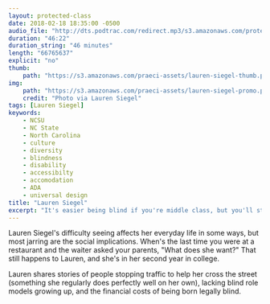 ```yaml
---
layout: protected-class
date: 2018-02-18 18:35:00 -0500
audio_file: "http://dts.podtrac.com/redirect.mp3/s3.amazonaws.com/protected-class/008%2C+Lauren+Siegel.mp3"
duration: "46:22"
duration_string: "46 minutes"
length: "66765637"
explicit: "no"
thumb:
    path: "https://s3.amazonaws.com/praeci-assets/lauren-siegel-thumb.png"
img:
    path: "https://s3.amazonaws.com/praeci-assets/lauren-siegel-promo.png"
    credit: "Photo via Lauren Siegel"
tags: [Lauren Siegel]
keywords:
    - NCSU
    - NC State
    - North Carolina
    - culture
    - diversity
    - blindness
    - disability
    - accessibilty
    - accomodation
    - ADA
    - universal design
title: "Lauren Siegel"
excerpt: "It's easier being blind if you're middle class, but you'll still be treated like an infant"
---
```


Lauren Siegel's difficulty seeing affects her everyday life in some ways, but most jarring are the social implications. When's the last time you were at a restaurant and the waiter asked your parents, "What does she want?" That still happens to Lauren, and she's in her second year in college.

Lauren shares stories of people stopping traffic to help her cross the street (something she regularly does perfectly well on her own), lacking blind role models growing up, and the financial costs of being born legally blind.